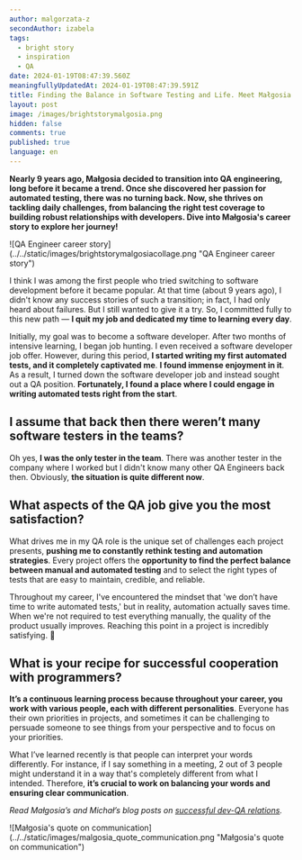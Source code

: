 ```yaml
---
author: malgorzata-z
secondAuthor: izabela
tags:
  - bright story
  - inspiration
  - QA
date: 2024-01-19T08:47:39.560Z
meaningfullyUpdatedAt: 2024-01-19T08:47:39.591Z
title: Finding the Balance in Software Testing and Life. Meet Małgosia
layout: post
image: /images/brightstorymalgosia.png
hidden: false
comments: true
published: true
language: en
---
```

**Nearly 9 years ago, Małgosia decided to transition into QA engineering, long before it became a trend. Once she discovered her passion for automated testing, there was no turning back. Now, she thrives on tackling daily challenges, from balancing the right test coverage to building robust relationships with developers. Dive into Małgosia's career story to explore her journey!**

<div className="image">![QA Engineer career story](../../static/images/brightstorymalgosiacollage.png "QA Engineer career story")</div>

I think I was among the first people who tried switching to software development before it became popular. At that time (about 9 years ago), I didn't know any success stories of such a transition; in fact, I had only heard about failures. But I still wanted to give it a try. So, I committed fully to this new path — **I quit my job and dedicated my time to learning every day**. 

Initially, my goal was to become a software developer. After two months of intensive learning, I began job hunting. I even received a software developer job offer. However, during this period, **I started writing my first automated tests, and it completely captivated me**. **I found immense enjoyment in it**. As a result, I turned down the software developer job and instead sought out a QA position. **Fortunately, I found a place where I could engage in writing automated tests right from the start**.

## I assume that back then there weren’t many software testers in the teams?

Oh yes, **I was the only tester in the team**. There was another tester in the company where I worked but I didn't know many other QA Engineers back then. Obviously, **the situation is quite different now**.

## What aspects of the QA job give you the most satisfaction?

What drives me in my QA role is the unique set of challenges each project presents, **pushing me to constantly rethink testing and automation strategies**. Every project offers the **opportunity to find the perfect balance between manual and automated testing** and to select the right types of tests that are easy to maintain, credible, and reliable. 

Throughout my career, I've encountered the mindset that 'we don’t have time to write automated tests,' but in reality, automation actually saves time. When we're not required to test everything manually, the quality of the product usually improves. Reaching this point in a project is incredibly satisfying. 🙂

## What is your recipe for successful cooperation with programmers?

**It’s a continuous learning process because throughout your career, you work with various people, each with different personalities**. Everyone has their own priorities in projects, and sometimes it can be challenging to persuade someone to see things from your perspective and to focus on your priorities. 

What I’ve learned recently is that people can interpret your words differently. For instance, if I say something in a meeting, 2 out of 3 people might understand it in a way that's completely different from what I intended. Therefore, **it’s crucial to work on balancing your words and ensuring clear communication**.

*Read Małgosia’s and Michał’s blog posts on [successful dev-QA relations](/blog/communication-challenges-faced-by-developers-and-testers/).*

<div className="image">![Małgosia's quote on communication](../../static/images/malgosia_quote_communication.png "Małgosia's quote on communication")</div>